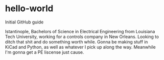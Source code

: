 # hello-world
Initial GitHub guide

Istantinople, Bachelors of Science in Electrical Engineering from Louisiana Tech University, working for a controls company in New Orleans. Looking to ditch that shit and do something worth while. Gonna be making stuff in KiCad and Python, as well as whatever I pick up along the way. Meanwhile I'm gonna get a PE liscense just cause. 
